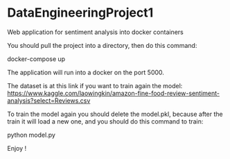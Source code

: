 # DataEngineeringProject1
Web application for sentiment analysis into docker containers

You should pull the project into a directory, then do this command:

docker-compose up

The application will run into a docker on the port 5000.

The dataset is at this link if you want to train again the model: https://www.kaggle.com/laowingkin/amazon-fine-food-review-sentiment-analysis?select=Reviews.csv

To train the model again you should delete the model.pkl, because after the train it will load a new one, and you should do this command to train:

python model.py


Enjoy !
